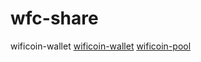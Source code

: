 # wfc-share
wificoin-wallet
[wificoin-wallet](https://wallet.wificoin.ml)
[wificoin-pool](https://pool.wificoin.ml)
